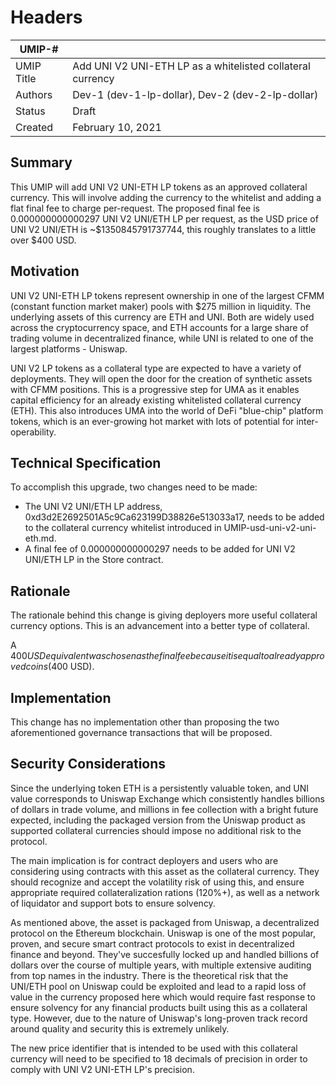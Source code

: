 # Headers
| UMIP-#     |                                                                                                                                          |
|------------|------------------------------------------------------------------------------------------------------------------------------------------|
| UMIP Title | Add UNI V2 UNI-ETH LP as a whitelisted collateral currency              |
| Authors    | Dev-1 (dev-1-lp-dollar), Dev-2 (dev-2-lp-dollar) |
| Status     | Draft                                                                                                                                    |
| Created    | February 10, 2021                                                                                                                        |
 
## Summary
This UMIP will add UNI V2 UNI-ETH LP tokens as an approved collateral currency. This will involve adding the currency to the whitelist and adding a flat final fee to charge per-request. The proposed final fee is 0.000000000000297 UNI V2 UNI/ETH LP per request, as the USD price of UNI V2 UNI/ETH is ~$1350845791737744, this roughly translates to a little over $400 USD.

## Motivation
UNI V2 UNI-ETH LP tokens represent ownership in one of the largest CFMM (constant function market maker) pools with $275 million in liquidity. The underlying assets of this currency are ETH and UNI. Both are widely used across the cryptocurrency space, and ETH accounts for a large share of trading volume in decentralized finance, while UNI is related to one of the largest platforms - Uniswap.
 
UNI V2 LP tokens as a collateral type are expected to have a variety of deployments. They will open the door for the creation of synthetic assets with CFMM positions. This is a progressive step for UMA as it enables capital efficiency for an already existing whitelisted collateral currency (ETH). This also introduces UMA into the world of DeFi "blue-chip" platform tokens, which is an ever-growing hot market with lots of potential for inter-operability.

## Technical Specification
To accomplish this upgrade, two changes need to be made:

- The UNI V2 UNI/ETH LP address, 0xd3d2E2692501A5c9Ca623199D38826e513033a17, needs to be added to the collateral currency whitelist introduced in UMIP-usd-uni-v2-uni-eth.md.
- A final fee of 0.000000000000297 needs to be added for UNI V2 UNI/ETH LP in the Store contract.


## Rationale
The rationale behind this change is giving deployers more useful collateral currency options. This is an advancement into a better type of collateral.

A $400 USD equivalent was chosen as the final fee because it is equal to already approved coins ($400 USD).

## Implementation

This change has no implementation other than proposing the two aforementioned governance transactions that will be proposed.

## Security Considerations
Since the underlying token ETH is a persistently valuable token, and UNI value corresponds to Uniswap Exchange which consistently handles billions of dollars in trade volume, and millions in fee collection with a bright future expected, including the packaged version from the Uniswap product as supported collateral currencies should impose no additional risk to the protocol.

The main implication is for contract deployers and users who are considering using contracts with this asset as the collateral currency. They should recognize and accept the volatility risk of using this, and ensure appropriate required collateralization rations (120%+), as well as a network of liquidator and support bots to ensure solvency.

As mentioned above, the asset is packaged from Uniswap, a decentralized protocol on the Ethereum blockchain. Uniswap is one of the most popular, proven, and secure smart contract protocols to exist in decentralized finance and beyond. They've succesfully locked up and handled billions of dollars over the course of multiple years, with multiple extensive auditing from top names in the industry. There is the theoretical risk that the UNI/ETH pool on Uniswap could be exploited and lead to a rapid loss of value in the currency proposed here which would require fast response to ensure solvency for any financial products built using this as a collateral type. However, due to the nature of Uniswap's long-proven track record around quality and security this is extremely unlikely. 

The new price identifier that is intended to be used with this collateral currency will need to be specified to 18 decimals of precision in order to comply with UNI V2 UNI-ETH LP's precision.
